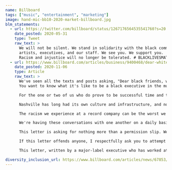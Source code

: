 ```yaml
---
name: Billboard
tags: ["music", "entertainment", "marketing"]
image: hand-mic-bb10-2020-market-billboard.jpg
blm_statements:
  - url: https://twitter.com/billboard/status/1267176564535541760?s=20
    date_posted: 2020-05-31
    type: Tweet
    raw_text: >
      We will not be silent. We stand in solidarity with the black community,
      artists, executives, and our staff. We see you. We support you.
      Racism and injustice will no longer be tolerated. # BLACKLIVESMATTER
  - url: https://www.billboard.com/articles/business/9400468/dear-white-music-label-executives-anonymous-letter-racism-industry
    date_posted: 2020-11-06
    type: Article
    raw_text: >
      We've seen all the texts and posts asking, "Dear black friends, what can we do?" Well, this would be a start.
      You want to know what it's like to be a black executive in the music business? Here's the first major lesson you're taught - You have to work twice as hard for half the accolades of your white counterparts. Fifteen years ago, when I was starting out in the industry, this was rationalized because the overwhelming share of music industry revenue was generated from pop projects and white artists. But it was foolish of us to assume the playing field would be leveled now that Black Music dominates the streaming platforms that saved the business.

      For the one or two of us who do prove to be successful time and time again, there's a head of Black Music title waiting for us. In that role, we will have to report to a white executive about our own culture. Our boss is only there to make sure we do our jobs "right." We have never had the ability to make sure they handle their jobs right. Later on, it may dawn on you there has never been a head of white music title given to any executive. Just imagine if there was a head of white music and that guy was black — it may sound ludicrous, but that's a much longer conversation.

      Nashville has long had its own culture and infrastructure, and no one from outside the country community attempts to dictate what's culturally relevant or how to develop its talent. The same is true for Latin artists and their divisions at each major record company. But when it comes to black music, that same respect is not given. White executives with titles like head of urban music sit at the head of the table (more often than alongside us) and dictate to black executives what needs to happen in our music. If you can't call us the N-word in conversations, don't play us music with the N-word in it and then ask us what we think. I always cringe when a white executive plays a song with the N-word. I can't help but to ask myself "Do they say it when we're not around?"

      The racism we experience at a record company can be the worst we experience anywhere. Very seldom has anyone ever blatantly been racist, but that's why it hits deeper. We have to constantly check our culture at the door. Sometimes being black isn't professionally appropriate, but it sure as hell is good for the bottom line. We already know the bad qualities of the black executives who came before us are a dark cloud. We're fighting just to prove we're not like them, while knowing if we do "well," another person who looks like us will have a shot based on how we behaved. White executives don't have to pay for the sins of their predecessors. And when we realize there is a ceiling and begin to build alternative creative opportunities and businesses, we're considered shady or are flat-out shut down and labeled as "one of those guys you have to watch." In the meantime, our white counterparts are celebrated for being executives and managers, publishers, producers and entrepreneurs.

      We're having these conversations with one another on a daily basis. The issue is that most of us haven't had the professional success that would afford us the opportunity to speak honestly with our white counterparts. We don't want to be punished for being honest. Hell, I don't want to be punished for what I'm saying right now; I wouldn't have said anything if the question wasn't asked. But if we want to change the systematic racism in any field, we need to first change the system and make it equal and allow us to run the culture we create the same way country music and Latin music do.

      This letter is asking for nothing more than a permission slip. We're asking for permission to lead our culture. We're hoping someone white gives us a chance to be leaders in a community we have to live within. Nothing will make us feel safer than seeing someone who looks like us, understands us and speaks our language at the top of a company. Someone who realizes that the true power is the transference of that power to the culture creators. Someone who wants to develop the next batch of people that looks like them and who wants to leave black culture and music in a better place than it was left before them. That's something we all dream of.

      If this letter offends anyone, I respectfully ask you to attempt to remove your privilege and read it again. We've seen all the texts and posts asking, "Dear black friends, what can we do?" Well, this is a start.

      This letter, written by a major-label executive who has worked at all three major record companies, has been circulating through the industry.

diversity_inclusion_url: https://www.billboard.com/articles/news/67853/diversity-credibility-prove-to-be-hallmark-of-bmas
---
```

